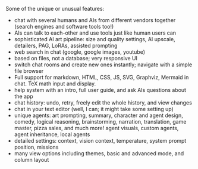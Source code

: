 Some of the unique or unusual features:

- chat with several humans and AIs from different vendors together (search engines and software tools too!)
- AIs can talk to each-other and use tools just like human users can
- sophisticated AI art pipeline: size and quality settings, AI upscale, detailers, PAG, LoRAs, assisted prompting
- web search in chat (google, google images, youtube)
- based on files, not a database; very responsive UI
- switch chat rooms and create new ones instantly; navigate with a simple file browser
- Full support for markdown, HTML, CSS, JS, SVG, Graphviz, Mermaid in chat. TeX math input and display.
- help system with an intro, full user guide, and ask AIs questions about the app
- chat history: undo, retry, freely edit the whole history, and view changes
- chat in your text editor (well, I can; it might take some setting up)
- unique agents: art prompting, summary, character and agent design, comedy, logical reasoning, brainstorming, narration, translation, game master, pizza sales, and much more! agent visuals, custom agents, agent inheritance, local agents
- detailed settings: context, vision context, temperature, system prompt position, missions
- many view options including themes, basic and advanced mode, and column layout
